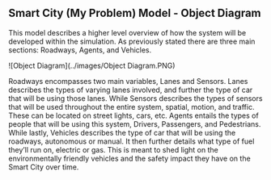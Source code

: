 ## Smart City (My Problem) Model - Object Diagram

This model describes a higher level overview of how the system will be developed within the simulation. As previously stated there are three main sections: Roadways, Agents, and Vehicles.


![Object Diagram](../images/Object Diagram.PNG)

Roadways encompasses two main variables, Lanes and Sensors. Lanes describes the types of varying lanes involved, and further the type of car that will be using those lanes. While Sensors describes the types of sensors that will be used throughout the entire system, spatial, motion, and traffic. These can be located on street lights, cars, etc. Agents entails the types of people that will be using this system, Drivers, Passengers, and Pedestrians. While lastly, Vehicles describes the type of car that will be using the roadways, autonomous or manual. It then further details what type of fuel they’ll run on, electric or gas. This is meant to shed light on the environmentally friendly vehicles and the safety impact they have on the Smart City over time.